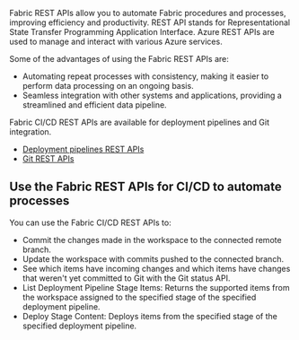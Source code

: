 Fabric REST APIs allow you to automate Fabric procedures and processes, improving efficiency and productivity. REST API stands for Representational State Transfer Programming Application Interface. Azure REST APIs are used to manage and interact with various Azure services. 

Some of the advantages of using the Fabric REST APIs are:
 
- Automating repeat processes with consistency, making it easier to perform data processing on an ongoing basis.
- Seamless integration with other systems and applications, providing a streamlined and efficient data pipeline.

Fabric CI/CD REST APIs are available for deployment pipelines and Git integration.

- [Deployment pipelines REST APIs](/rest/api/fabric/core/deployment-pipelines?azure-portal=true)
- [Git REST APIs](/rest/api/fabric/core/git?azure-portal=true)

## Use the Fabric REST APIs for CI/CD to automate processes 
You can use the Fabric CI/CD REST APIs to:

- Commit the changes made in the workspace to the connected remote branch.
- Update the workspace with commits pushed to the connected branch.
- See which items have incoming changes and which items have changes that weren't yet committed to Git with the Git status API.
- List Deployment Pipeline Stage Items: Returns the supported items from the workspace assigned to the specified stage of the specified deployment pipeline.
- Deploy Stage Content: Deploys items from the specified stage of the specified deployment pipeline.
